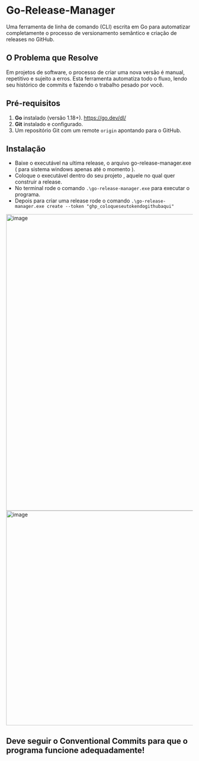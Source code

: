# Go-Release-Manager

Uma ferramenta de linha de comando (CLI) escrita em Go para automatizar completamente o processo de versionamento semântico e criação de releases no GitHub.

## O Problema que Resolve

Em projetos de software, o processo de criar uma nova versão é manual, repetitivo e sujeito a erros. Esta ferramenta automatiza todo o fluxo, lendo seu histórico de commits e fazendo o trabalho pesado por você.

## Pré-requisitos

1.  **Go** instalado (versão 1.18+). https://go.dev/dl/
2.  **Git** instalado e configurado.
3.  Um repositório Git com um remote `origin` apontando para o GitHub.

## Instalação

- Baixe o executável na ultima release, o arquivo go-release-manager.exe ( para sistema windows apenas até o momento ).
- Coloque o executável dentro do seu projeto , aquele no qual quer construir a release.
- No terminal rode o comando ```.\go-release-manager.exe``` para executar o programa.
- Depois para criar uma release rode o comando ```.\go-release-manager.exe create --token "ghp_coloqueseutokendogithubaqui"```

<img width="1402" height="801" alt="image" src="https://github.com/user-attachments/assets/6dd6ec3f-4610-450e-b3ce-c58853ea0a9f" />

<img width="710" height="580" alt="image" src="https://github.com/user-attachments/assets/58ff37ae-1ce0-4f1c-8b67-7b85050bdd05" />


## Deve seguir o Conventional Commits para que o programa funcione adequadamente!




